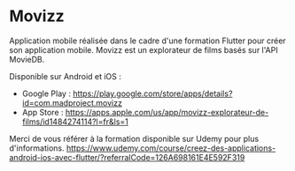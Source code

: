 # Movizz

Application mobile réalisée dans le cadre d'une formation Flutter pour créer son application mobile.
Movizz est un explorateur de films basés sur l'API MovieDB.

Disponible sur Android et iOS :
- Google Play : https://play.google.com/store/apps/details?id=com.madproject.movizz
- App Store : https://apps.apple.com/us/app/movizz-explorateur-de-films/id1484274114?l=fr&ls=1

Merci de vous référer à la formation disponible sur Udemy pour plus d'informations.
https://www.udemy.com/course/creez-des-applications-android-ios-avec-flutter/?referralCode=126A698161E4E592F319
